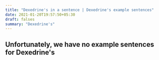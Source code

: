 ```yaml
---
title: "Dexedrine's in a sentence | Dexedrine's example sentences"
date: 2021-01-20T19:57:50+05:30
draft: falses
summary: "Dexedrine's"
---
```

## Unfortunately, we have no example sentences for Dexedrine's                 
